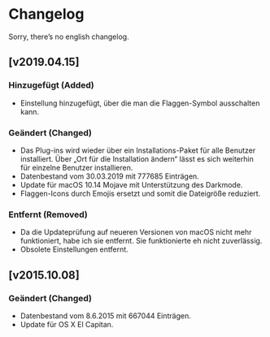 # Changelog

Sorry, there’s no english changelog.

## [v2019.04.15]

### Hinzugefügt (Added)

- Einstellung hinzugefügt, über die man die Flaggen-Symbol ausschalten kann.

### Geändert (Changed)

- Das Plug-ins wird wieder über ein Installations-Paket für alle Benutzer installiert. Über „Ort für die Installation ändern“ lässt es sich weiterhin für einzelne Benutzer installieren.
- Datenbestand vom 30.03.2019 mit 777685 Einträgen.
- Update für macOS 10.14 Mojave mit Unterstützung des Darkmode.
- Flaggen-Icons durch Emojis ersetzt und somit die Dateigröße reduziert.

### Entfernt (Removed)

- Da die Updateprüfung auf neueren Versionen von macOS nicht mehr funktioniert, habe ich sie entfernt. Sie funktionierte eh nicht zuverlässig.
- Obsolete Einstellungen entfernt.

## [v2015.10.08]

### Geändert (Changed)

- Datenbestand vom 8.6.2015 mit 667044 Einträgen.
- Update für OS X El Capitan.
